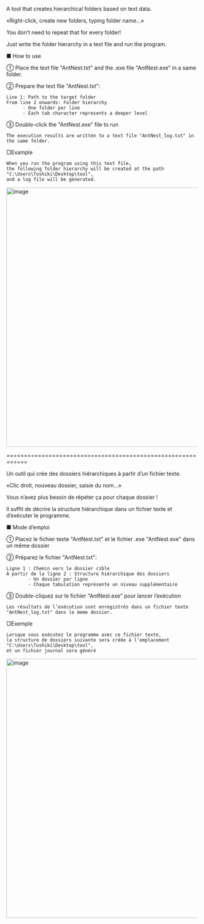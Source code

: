 A tool that creates hierarchical folders based on text data.

«Right-click, create new folders, typing folder name…»

You don’t need to repeat that for every folder!

Just write the folder hierarchy in a text file and run the program.

■ How to use

① Place the text file "AntNest.txt" and the .exe file "AntNest.exe" in a same folder.

② Prepare the text file "AntNest.txt":

    Line 1: Path to the target folder
    From line 2 onwards: Folder hierarchy
          - One folder per line
          - Each tab character represents a deeper level
          
③ Double-click the "AntNest.exe" file to run

    The execution results are written to a text file "AntNest_log.txt" in the same folder.

□Example

    When you run the program using this text file, 
    the following folder hierarchy will be created at the path "C:\Users\Toshiki\Desktop\tool", 
    and a log file will be generated.
<img width="1297" height="681" alt="image" src="https://github.com/user-attachments/assets/4e693c45-a13d-495a-9776-284f9b8bbd4d" />


============================================================

Un outil qui crée des dossiers hiérarchiques à partir d’un fichier texte.

«Clic droit, nouveau dossier, saisie du nom…»

Vous n’avez plus besoin de répéter ça pour chaque dossier !

Il suffit de décrire la structure hiérarchique dans un fichier texte et d’exécuter le programme.

■ Mode d’emploi

① Placez le fichier texte "AntNest.txt" et le fichier .exe "AntNest.exe" dans un même dossier

② Préparez le fichier "AntNest.txt":
  
    Ligne 1 : Chemin vers le dossier cible    
    À partir de la ligne 2 : Structure hiérarchique des dossiers
            - Un dossier par ligne
            - Chaque tabulation représente un niveau supplémentaire
          
③ Double-cliquez sur le fichier "AntNest.exe" pour lancer l’exécution

    Les résultats de l’exécution sont enregistrés dans un fichier texte "AntNest_log.txt" dans le meme dossier.

□Exemple
    
    Lorsque vous exécutez le programme avec ce fichier texte,
    la structure de dossiers suivante sera créée à l’emplacement "C:\Users\Toshiki\Desktop\tool",
    et un fichier journal sera généré
<img width="1297" height="681" alt="image" src="https://github.com/user-attachments/assets/9d7a1ec3-dbd3-4b6d-a026-08fb31ab6148" />


    
